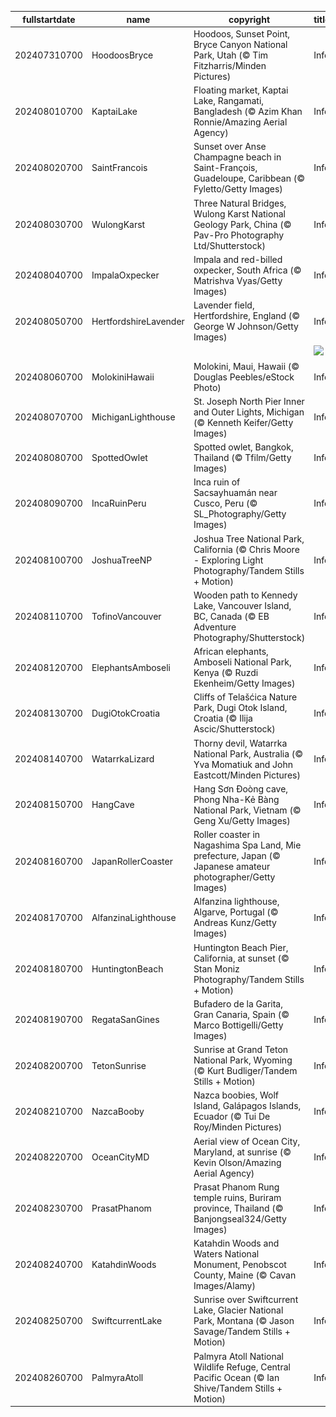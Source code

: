|fullstartdate|name|copyright|title|image|
|--|--|--|--|--|
202407310700|HoodoosBryce|Hoodoos, Sunset Point, Bryce Canyon National Park, Utah (© Tim Fitzharris/Minden Pictures)|Info|![](/en-AU/2024/08/202407310700HoodoosBryce.jpg)|
202408010700|KaptaiLake|Floating market, Kaptai Lake, Rangamati, Bangladesh (© Azim Khan Ronnie/Amazing Aerial Agency)|Info|![](/en-AU/2024/08/202408010700KaptaiLake.jpg)|
202408020700|SaintFrancois|Sunset over Anse Champagne beach in Saint-François, Guadeloupe, Caribbean (© Fyletto/Getty Images)|Info|![](/en-AU/2024/08/202408020700SaintFrancois.jpg)|
202408030700|WulongKarst|Three Natural Bridges, Wulong Karst National Geology Park, China (© Pav-Pro Photography Ltd/Shutterstock)|Info|![](/en-AU/2024/08/202408030700WulongKarst.jpg)|
202408040700|ImpalaOxpecker|Impala and red-billed oxpecker, South Africa (© Matrishva Vyas/Getty Images)|Info|![](/en-AU/2024/08/202408040700ImpalaOxpecker.jpg)|
202408050700|HertfordshireLavender|Lavender field, Hertfordshire, England (© George W Johnson/Getty Images)|Info|![](/en-AU/2024/08/202408050700HertfordshireLavender.jpg)|
||||![](/en-AU/2024/08/.jpg)|
202408060700|MolokiniHawaii|Molokini, Maui, Hawaii (© Douglas Peebles/eStock Photo)|Info|![](/en-AU/2024/08/202408060700MolokiniHawaii.jpg)|
202408070700|MichiganLighthouse|St. Joseph North Pier Inner and Outer Lights, Michigan (© Kenneth Keifer/Getty Images)|Info|![](/en-AU/2024/08/202408070700MichiganLighthouse.jpg)|
202408080700|SpottedOwlet|Spotted owlet, Bangkok, Thailand (© Tfilm/Getty Images)|Info|![](/en-AU/2024/08/202408080700SpottedOwlet.jpg)|
202408090700|IncaRuinPeru|Inca ruin of Sacsayhuamán near Cusco, Peru (© SL_Photography/Getty Images)|Info|![](/en-AU/2024/08/202408090700IncaRuinPeru.jpg)|
202408100700|JoshuaTreeNP|Joshua Tree National Park, California (© Chris Moore - Exploring Light Photography/Tandem Stills + Motion)|Info|![](/en-AU/2024/08/202408100700JoshuaTreeNP.jpg)|
202408110700|TofinoVancouver|Wooden path to Kennedy Lake, Vancouver Island, BC, Canada (© EB Adventure Photography/Shutterstock)|Info|![](/en-AU/2024/08/202408110700TofinoVancouver.jpg)|
202408120700|ElephantsAmboseli|African elephants, Amboseli National Park, Kenya (© Ruzdi Ekenheim/Getty Images)|Info|![](/en-AU/2024/08/202408120700ElephantsAmboseli.jpg)|
202408130700|DugiOtokCroatia|Cliffs of Telašćica Nature Park, Dugi Otok Island, Croatia (© Ilija Ascic/Shutterstock)|Info|![](/en-AU/2024/08/202408130700DugiOtokCroatia.jpg)|
202408140700|WatarrkaLizard|Thorny devil, Watarrka National Park, Australia (© Yva Momatiuk and John Eastcott/Minden Pictures)|Info|![](/en-AU/2024/08/202408140700WatarrkaLizard.jpg)|
202408150700|HangCave|Hang Sơn Đoòng cave, Phong Nha-Kẻ Bàng National Park, Vietnam (© Geng Xu/Getty Images)|Info|![](/en-AU/2024/08/202408150700HangCave.jpg)|
202408160700|JapanRollerCoaster|Roller coaster in Nagashima Spa Land, Mie prefecture, Japan (© Japanese amateur photographer/Getty Images)|Info|![](/en-AU/2024/08/202408160700JapanRollerCoaster.jpg)|
202408170700|AlfanzinaLighthouse|Alfanzina lighthouse, Algarve, Portugal (© Andreas Kunz/Getty Images)|Info|![](/en-AU/2024/08/202408170700AlfanzinaLighthouse.jpg)|
202408180700|HuntingtonBeach|Huntington Beach Pier, California, at sunset (© Stan Moniz Photography/Tandem Stills + Motion)|Info|![](/en-AU/2024/08/202408180700HuntingtonBeach.jpg)|
202408190700|RegataSanGines|Bufadero de la Garita, Gran Canaria, Spain (© Marco Bottigelli/Getty Images)|Info|![](/en-AU/2024/08/202408190700RegataSanGines.jpg)|
202408200700|TetonSunrise|Sunrise at Grand Teton National Park, Wyoming (© Kurt Budliger/Tandem Stills + Motion)|Info|![](/en-AU/2024/08/202408200700TetonSunrise.jpg)|
202408210700|NazcaBooby|Nazca boobies, Wolf Island, Galápagos Islands, Ecuador (© Tui De Roy/Minden Pictures)|Info|![](/en-AU/2024/08/202408210700NazcaBooby.jpg)|
202408220700|OceanCityMD|Aerial view of Ocean City, Maryland, at sunrise (© Kevin Olson/Amazing Aerial Agency)|Info|![](/en-AU/2024/08/202408220700OceanCityMD.jpg)|
202408230700|PrasatPhanom|Prasat Phanom Rung temple ruins, Buriram province, Thailand (© Banjongseal324/Getty Images)|Info|![](/en-AU/2024/08/202408230700PrasatPhanom.jpg)|
202408240700|KatahdinWoods|Katahdin Woods and Waters National Monument, Penobscot County, Maine (© Cavan Images/Alamy)|Info|![](/en-AU/2024/08/202408240700KatahdinWoods.jpg)|
202408250700|SwiftcurrentLake|Sunrise over Swiftcurrent Lake, Glacier National Park, Montana (© Jason Savage/Tandem Stills + Motion)|Info|![](/en-AU/2024/08/202408250700SwiftcurrentLake.jpg)|
202408260700|PalmyraAtoll|Palmyra Atoll National Wildlife Refuge, Central Pacific Ocean (© Ian Shive/Tandem Stills + Motion)|Info|![](/en-AU/2024/08/202408260700PalmyraAtoll.jpg)|
